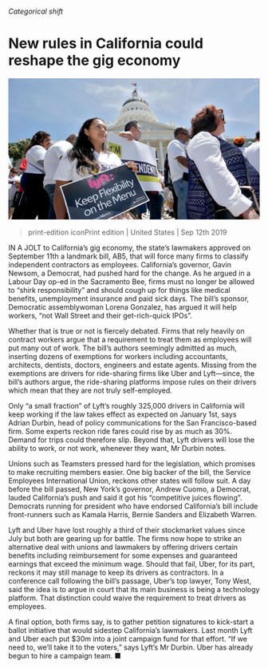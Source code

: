 ###### Categorical shift

# New rules in California could reshape the gig economy 

![image](images/20190914_usp504.jpg) 

> print-edition iconPrint edition | United States | Sep 12th 2019 

IN A JOLT to California’s gig economy, the state’s lawmakers approved on September 11th a landmark bill, AB5, that will force many firms to classify independent contractors as employees. California’s governor, Gavin Newsom, a Democrat, had pushed hard for the change. As he argued in a Labour Day op-ed in the Sacramento Bee, firms must no longer be allowed to “shirk responsibility” and should cough up for things like medical benefits, unemployment insurance and paid sick days. The bill’s sponsor, Democratic assemblywoman Lorena Gonzalez, has argued it will help workers, “not Wall Street and their get-rich-quick IPOs”. 

Whether that is true or not is fiercely debated. Firms that rely heavily on contract workers argue that a requirement to treat them as employees will put many out of work. The bill’s authors seemingly admitted as much, inserting dozens of exemptions for workers including accountants, architects, dentists, doctors, engineers and estate agents. Missing from the exemptions are drivers for ride-sharing firms like Uber and Lyft—since, the bill’s authors argue, the ride-sharing platforms impose rules on their drivers which mean that they are not truly self-employed. 

Only “a small fraction” of Lyft’s roughly 325,000 drivers in California will keep working if the law takes effect as expected on January 1st, says Adrian Durbin, head of policy communications for the San Francisco-based firm. Some experts reckon ride fares could rise by as much as 30%. Demand for trips could therefore slip. Beyond that, Lyft drivers will lose the ability to work, or not work, whenever they want, Mr Durbin notes. 

Unions such as Teamsters pressed hard for the legislation, which promises to make recruiting members easier. One big backer of the bill, the Service Employees International Union, reckons other states will follow suit. A day before the bill passed, New York’s governor, Andrew Cuomo, a Democrat, lauded California’s push and said it got his “competitive juices flowing”. Democrats running for president who have endorsed California’s bill include front-runners such as Kamala Harris, Bernie Sanders and Elizabeth Warren. 

Lyft and Uber have lost roughly a third of their stockmarket values since July but both are gearing up for battle. The firms now hope to strike an alternative deal with unions and lawmakers by offering drivers certain benefits including reimbursement for some expenses and guaranteed earnings that exceed the minimum wage. Should that fail, Uber, for its part, reckons it may still manage to keep its drivers as contractors. In a conference call following the bill’s passage, Uber’s top lawyer, Tony West, said the idea is to argue in court that its main business is being a technology platform. That distinction could waive the requirement to treat drivers as employees. 

A final option, both firms say, is to gather petition signatures to kick-start a ballot initiative that would sidestep California’s lawmakers. Last month Lyft and Uber each put $30m into a joint campaign fund for that effort. “If we need to, we’ll take it to the voters,” says Lyft’s Mr Durbin. Uber has already begun to hire a campaign team. ■ 


